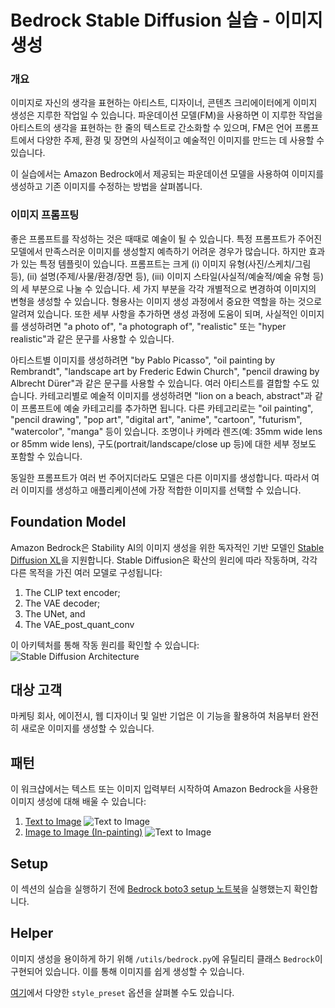 # Bedrock Stable Diffusion 실습 - 이미지 생성

### 개요

이미지로 자신의 생각을 표현하는 아티스트, 디자이너, 콘텐츠 크리에이터에게 이미지 생성은 지루한 작업일 수 있습니다. 파운데이션 모델(FM)을 사용하면 이 지루한 작업을 아티스트의 생각을 표현하는 한 줄의 텍스트로 간소화할 수 있으며, FM은 언어 프롬프트에서 다양한 주제, 환경 및 장면의 사실적이고 예술적인 이미지를 만드는 데 사용할 수 있습니다.

이 실습에서는 Amazon Bedrock에서 제공되는 파운데이션 모델을 사용하여 이미지를 생성하고 기존 이미지를 수정하는 방법을 살펴봅니다.


### 이미지 프롬프팅

좋은 프롬프트를 작성하는 것은 때때로 예술이 될 수 있습니다. 특정 프롬프트가 주어진 모델에서 만족스러운 이미지를 생성할지 예측하기 어려운 경우가 많습니다. 하지만 효과가 있는 특정 템플릿이 있습니다. 프롬프트는 크게 (i) 이미지 유형(사진/스케치/그림 등), (ii) 설명(주제/사물/환경/장면 등), (iii) 이미지 스타일(사실적/예술적/예술 유형 등)의 세 부분으로 나눌 수 있습니다. 세 가지 부분을 각각 개별적으로 변경하여 이미지의 변형을 생성할 수 있습니다. 형용사는 이미지 생성 과정에서 중요한 역할을 하는 것으로 알려져 있습니다. 또한 세부 사항을 추가하면 생성 과정에 도움이 되며, 사실적인 이미지를 생성하려면 "a photo of", "a photograph of", "realistic" 또는 "hyper realistic"과 같은 문구를 사용할 수 있습니다.  

아티스트별 이미지를 생성하려면 "by Pablo Picasso", "oil painting by Rembrandt", "landscape art by Frederic Edwin Church", "pencil drawing by Albrecht Dürer"과 같은 문구를 사용할 수 있습니다. 여러 아티스트를 결합할 수도 있습니다. 카테고리별로 예술적 이미지를 생성하려면 "lion on a beach, abstract"과 같이 프롬프트에 예술 카테고리를 추가하면 됩니다. 다른 카테고리로는 "oil painting", "pencil drawing", "pop art", "digital art", "anime", "cartoon", "futurism", "watercolor", "manga" 등이 있습니다. 조명이나 카메라 렌즈(예: 35mm wide lens or 85mm wide lens), 구도(portrait/landscape/close up 등)에 대한 세부 정보도 포함할 수 있습니다.

동일한 프롬프트가 여러 번 주어지더라도 모델은 다른 이미지를 생성합니다. 따라서 여러 이미지를 생성하고 애플리케이션에 가장 적합한 이미지를 선택할 수 있습니다.

## Foundation Model

Amazon Bedrock은 Stability AI의 이미지 생성을 위한 독자적인 기반 모델인 [Stable Diffusion XL](https://stability.ai/stablediffusion)을 지원합니다. Stable Diffusion은 확산의 원리에 따라 작동하며, 각각 다른 목적을 가진 여러 모델로 구성됩니다:

1. The CLIP text encoder;
2. The VAE decoder;
3. The UNet, and
4. The VAE_post_quant_conv

이 아키텍처를 통해 작동 원리를 확인할 수 있습니다:
![Stable Diffusion Architecture](./images/sd.png)

## 대상 고객

마케팅 회사, 에이전시, 웹 디자이너 및 일반 기업은 이 기능을 활용하여 처음부터 완전히 새로운 이미지를 생성할 수 있습니다.

## 패턴

이 워크샵에서는 텍스트 또는 이미지 입력부터 시작하여 Amazon Bedrock을 사용한 이미지 생성에 대해 배울 수 있습니다:

1. [Text to Image](./Bedrock%20Stable%20Diffusion%20XL.ipynb)
    ![Text to Image](./images/71-txt-2-img.png)
2. [Image to Image (In-painting)](./Bedrock%20Stable%20Diffusion%20XL.ipynb)
    ![Text to Image](./images/72-img-2-img.png)

## Setup
이 섹션의 실습을 실행하기 전에 [Bedrock boto3 setup 노트북](../0_setup/1_bedrock_boto3_setup.ipynb)을 실행했는지 확인합니다.

## Helper
이미지 생성을 용이하게 하기 위해 `/utils/bedrock.py`에 유틸리티 클래스 `Bedrock`이 구현되어 있습니다. 이를 통해 이미지를 쉽게 생성할 수 있습니다.

[여기](https://platform.stability.ai/docs/features/animation/parameters#available-styles)에서 다양한 `style_preset` 옵션을 살펴볼 수도 있습니다.

